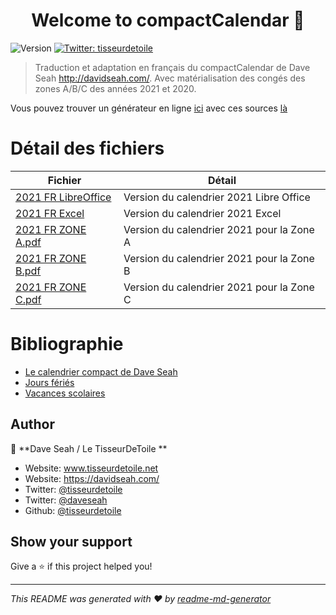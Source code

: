 <h1 align="center">Welcome to compactCalendar 👋</h1>
<p>
  <img alt="Version" src="https://img.shields.io/badge/version-2021-blue.svg?cacheSeconds=2592000" />
  <a href="https://twitter.com/tisseurdetoile" target="_blank">
    <img alt="Twitter: tisseurdetoile" src="https://img.shields.io/twitter/follow/tisseurdetoile.svg?style=social" />
  </a>
</p>

> Traduction et adaptation en français du compactCalendar de Dave Seah http://davidseah.com/. Avec matérialisation des congés des zones A/B/C des années 2021 et 2020.

Vous pouvez trouver un générateur en ligne [ici](http://github.tisseurdetoile.net/compactcalendarvue3/) avec ces sources [là](https://github.com/tisseurdetoile/compactcalendarvue3)

# Détail des fichiers

| Fichier                                                                                                          | Détail                                    |
| ---------------------------------------------------------------------------------------------------------------- | ----------------------------------------- |
| [2021 FR LibreOffice](https://github.com/tisseurdetoile/pub/raw/main/compactCalendar/CompactCalendar2021-fr.ots) | Version du calendrier 2021 Libre Office   |
| [2021 FR Excel](https://github.com/tisseurdetoile/pub/raw/main/compactCalendar/CompactCalendar2021-fr.xltx)      | Version du calendrier 2021 Excel          |
| [2021 FR ZONE A.pdf](CompactCalendar2021%20FR%20ZONE%20A.pdf)                                                    | Version du calendrier 2021 pour la Zone A |
| [2021 FR ZONE B.pdf](CompactCalendar2021%20FR%20ZONE%20B.pdf)                                                    | Version du calendrier 2021 pour la Zone B |
| [2021 FR ZONE C.pdf](CompactCalendar2021%20FR%20ZONE%20C.pdf)                                                    | Version du calendrier 2021 pour la Zone C |

# Bibliographie

- [Le calendrier compact de Dave Seah](http://davidseah.com/node/compact-calendar/)
- [Jours fériés](https://www.service-public.fr/particuliers/vosdroits/F2405)
- [Vacances scolaires](https://www.service-public.fr/particuliers/vosdroits/F31952)

## Author

👤 **Dave Seah / Le TisseurDeToile **

- Website: www.tisseurdetoile.net
- Website: https://davidseah.com/
- Twitter: [@tisseurdetoile](https://twitter.com/tisseurdetoile)
- Twitter: [@daveseah](https://twitter.com/daveseah)
- Github: [@tisseurdetoile](https://github.com/tisseurdetoile)

## Show your support

Give a ⭐️ if this project helped you!

---

_This README was generated with ❤️ by [readme-md-generator](https://github.com/kefranabg/readme-md-generator)_
